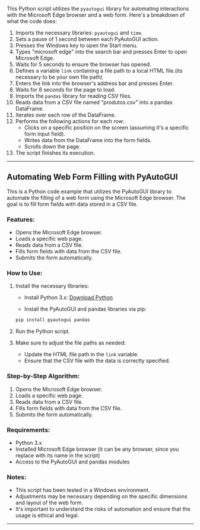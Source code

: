 This Python script utilizes the `pyautogui` library for automating interactions with the Microsoft Edge browser and a web form. Here's a breakdown of what the code does:

1. Imports the necessary libraries: `pyautogui` and `time`.
2. Sets a pause of 1 second between each PyAutoGUI action.
3. Presses the Windows key to open the Start menu.
4. Types "microsoft edge" into the search bar and presses Enter to open Microsoft Edge.
5. Waits for 5 seconds to ensure the browser has opened.
6. Defines a variable `link` containing a file path to a local HTML file.(its necessary to be your own file path)
7. Enters the link into the browser's address bar and presses Enter.
8. Waits for 8 seconds for the page to load.
9. Imports the `pandas` library for reading CSV files.
10. Reads data from a CSV file named "produtos.csv" into a pandas DataFrame.
11. Iterates over each row of the DataFrame.
12. Performs the following actions for each row:
    - Clicks on a specific position on the screen (assuming it's a specific form input field).
    - Writes data from the DataFrame into the form fields.
    - Scrolls down the page.
13. The script finishes its execution.



---

## Automating Web Form Filling with PyAutoGUI

This is a Python code example that utilizes the PyAutoGUI library to automate the filling of a web form using the Microsoft Edge browser. The goal is to fill form fields with data stored in a CSV file.

### Features:

- Opens the Microsoft Edge browser.
- Loads a specific web page.
- Reads data from a CSV file.
- Fills form fields with data from the CSV file.
- Submits the form automatically.

### How to Use:

1. Install the necessary libraries:

    - Install Python 3.x: [Download Python](https://www.python.org/downloads/)
    
    - Install the PyAutoGUI and pandas libraries via pip:

    ```bash
    pip install pyautogui pandas
    ```

2. Run the Python script.

3. Make sure to adjust the file paths as needed:

    - Update the HTML file path in the `link` variable.
    - Ensure that the CSV file with the data is correctly specified.

### Step-by-Step Algorithm:

1. Opens the Microsoft Edge browser.
2. Loads a specific web page.
3. Reads data from a CSV file.
4. Fills form fields with data from the CSV file.
5. Submits the form automatically.

### Requirements:

- Python 3.x
- Installed Microsoft Edge browser (it can be any browser, since you replace with its name in the script)
- Access to the PyAutoGUI and pandas modules

### Notes:

- This script has been tested in a Windows environment.
- Adjustments may be necessary depending on the specific dimensions and layout of the web form.
- It's important to understand the risks of automation and ensure that the usage is ethical and legal.

---


